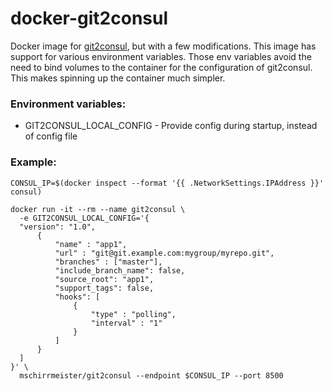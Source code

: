 # docker-git2consul

Docker image for [git2consul](https://github.com/Cimpress-MCP/git2consul), but with a few modifications. This image has support for various environment variables. Those env variables avoid the need to bind volumes to the container for the configuration of git2consul. This makes spinning up the container much simpler.

### Environment variables:

*   GIT2CONSUL_LOCAL_CONFIG - Provide config during startup, instead of config file  

### Example:
```
CONSUL_IP=$(docker inspect --format '{{ .NetworkSettings.IPAddress }}' consul)

docker run -it --rm --name git2consul \
  -e GIT2CONSUL_LOCAL_CONFIG='{
  "version": "1.0",
      {
          "name" : "app1",
          "url" : "git@git.example.com:mygroup/myrepo.git",
          "branches" : ["master"],
          "include_branch_name": false,
          "source_root": "app1",
          "support_tags": false,
          "hooks": [
              {
                  "type" : "polling",
                  "interval" : "1"
              }
          ]
      }
  ]
}' \
  mschirrmeister/git2consul --endpoint $CONSUL_IP --port 8500
```


